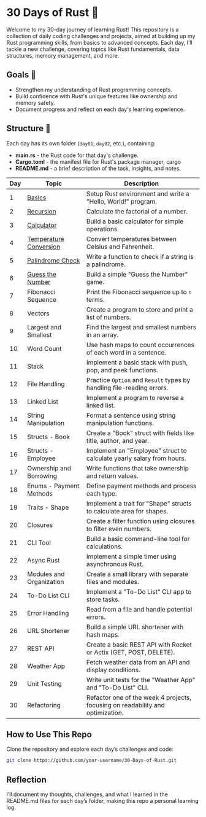 # 30 Days of Rust 🦀

Welcome to my 30-day journey of learning Rust! This repository is a collection of daily coding challenges and projects, aimed at building up my Rust programming skills, from basics to advanced concepts. Each day, I’ll tackle a new challenge, covering topics like Rust fundamentals, data structures, memory management, and more.

## Goals 🎯
- Strengthen my understanding of Rust programming concepts.
- Build confidence with Rust's unique features like ownership and memory safety.
- Document progress and reflect on each day's learning experience.

## Structure 📁
Each day has its own folder (`day01`, `day02`, etc.), containing:
- **main.rs** - the Rust code for that day's challenge.
- **Cargo.toml** - the manifest file for Rust's package manager, cargo
- **README.md** - a brief description of the task, insights, and notes.

| Day | Topic                 | Description                                                                 |
| --- | ---------------------- | --------------------------------------------------------------------------- |
| 1   | [Basics](https://github.com/alimovshohrukh/30-days-of-rust/tree/main/day01_hello_world)                | Setup Rust environment and write a "Hello, World!" program.                |
| 2   | [Recursion](https://github.com/alimovshohrukh/30-days-of-rust/tree/main/day02_factorial)             | Calculate the factorial of a number.                                       |
| 3   | [Calculator](https://github.com/alimovshohrukh/30-days-of-rust/tree/main/day03_calculator)            | Build a basic calculator for simple operations.                           |
| 4   | [Temperature Conversion](https://github.com/alimovshohrukh/30-days-of-rust/tree/main/day4_temperature_conversion)| Convert temperatures between Celsius and Fahrenheit.                      |
| 5   | [Palindrome Check](https://github.com/alimovshohrukh/30-days-of-rust/tree/main/day5_palindrome)      | Write a function to check if a string is a palindrome.                    |
| 6   | [Guess the Number](https://github.com/alimovshohrukh/30-days-of-rust/tree/main/day6_number_guess)      | Build a simple "Guess the Number" game.                                   |
| 7   | Fibonacci Sequence    | Print the Fibonacci sequence up to `n` terms.                             |
| 8   | Vectors               | Create a program to store and print a list of numbers.                    |
| 9   | Largest and Smallest  | Find the largest and smallest numbers in an array.                        |
| 10  | Word Count            | Use hash maps to count occurrences of each word in a sentence.            |
| 11  | Stack                 | Implement a basic stack with push, pop, and peek functions.               |
| 12  | File Handling         | Practice `Option` and `Result` types by handling file-reading errors.     |
| 13  | Linked List           | Implement a program to reverse a linked list.                             |
| 14  | String Manipulation   | Format a sentence using string manipulation functions.                    |
| 15  | Structs - Book        | Create a "Book" struct with fields like title, author, and year.          |
| 16  | Structs - Employee    | Implement an "Employee" struct to calculate yearly salary from hours.     |
| 17  | Ownership and Borrowing| Write functions that take ownership and return values.                   |
| 18  | Enums - Payment Methods | Define payment methods and process each type.                           |
| 19  | Traits - Shape        | Implement a trait for "Shape" structs to calculate area for shapes.       |
| 20  | Closures              | Create a filter function using closures to filter even numbers.           |
| 21  | CLI Tool              | Build a basic command-line tool for calculations.                         |
| 22  | Async Rust            | Implement a simple timer using asynchronous Rust.                         |
| 23  | Modules and Organization | Create a small library with separate files and modules.               |
| 24  | To-Do List CLI        | Implement a "To-Do List" CLI app to store tasks.                          |
| 25  | Error Handling        | Read from a file and handle potential errors.                             |
| 26  | URL Shortener         | Build a simple URL shortener with hash maps.                              |
| 27  | REST API              | Create a basic REST API with Rocket or Actix (GET, POST, DELETE).         |
| 28  | Weather App           | Fetch weather data from an API and display conditions.                    |
| 29  | Unit Testing          | Write unit tests for the "Weather App" and "To-Do List" CLI.              |
| 30  | Refactoring           | Refactor one of the week 4 projects, focusing on readability and optimization. |

## How to Use This Repo
Clone the repository and explore each day’s challenges and code:

```bash
git clone https://github.com/your-username/30-Days-of-Rust.git
```

## Reflection
I’ll document my thoughts, challenges, and what I learned in the README.md files for each day’s folder, making this repo a personal learning log.
